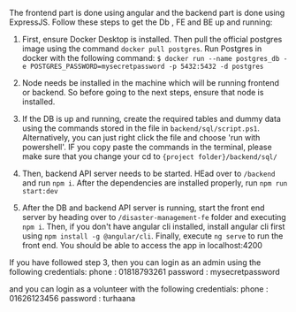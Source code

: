 The frontend part is done using angular and the backend part is done using ExpressJS.
Follow these steps to get the Db , FE and BE up and running:

1. First, ensure Docker Desktop is installed. Then pull the official postgres image using the command `docker pull postgres`. Run Postgres in docker with the following command:
    `$ docker run --name postgres_db -e POSTGRES_PASSWORD=mysecretpassword -p 5432:5432 -d postgres`

2. Node needs be installed in the machine which will be running frontend or backend. So before going to the next steps, ensure that node is installed.

3. If the DB is up and running, create the required tables and dummy data using the commands stored in the file in `backend/sql/script.ps1`. Alternatively, you can just right click the file and choose 'run with powershell'. IF you copy paste the commands in the terminal, please make sure that you change your cd to `{project folder}/backend/sql/`

4. Then, backend API server needs to be started. HEad over to `/backend` and run `npm i`. After the dependencies are installed properly, run `npm run start:dev`

5. After the DB and backend API server is running, start the front end server by heading over to `/disaster-management-fe` folder and executing `npm i`. Then, if you don't have angular cli installed, install angular cli first using `npm install -g @angular/cli`. Finally, execute `ng serve` to run the front end. You should be able to access the app in localhost:4200


If you have followed step 3, then you can login as an admin using the following credentials:
phone : 01818793261
password : mysecretpassword

and you can login as a volunteer with the following credentials:
phone : 01626123456
password : turhaana